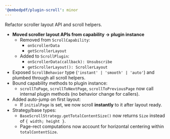 ```yaml
---
'@embedpdf/plugin-scroll': minor
---
```


Refactor scroller layout API and scroll helpers.

- **Moved scroller layout APIs from capability → plugin instance**
  - Removed from `ScrollCapability`:
    - `onScrollerData`
    - `getScrollerLayout`
  - Added to `ScrollPlugin`:
    - `onScrollerData(callback): Unsubscribe`
    - `getScrollerLayout(): ScrollerLayout`
- Exposed `ScrollBehavior` type (`'instant' | 'smooth' | 'auto'`) and plumbed through all scroll helpers.
- Bound capability methods to plugin instance:
  - `scrollToPage`, `scrollToNextPage`, `scrollToPreviousPage` now call internal plugin methods (no behavior change for callers).
- Added auto-jump on first layout:
  - If `initialPage` is set, we now scroll **instantly** to it after layout ready.
- Strategy/base types:
  - `BaseScrollStrategy.getTotalContentSize()` now returns `Size` instead of `{ width; height }`.
  - Page-rect computations now account for horizontal centering within `totalContentSize`.
